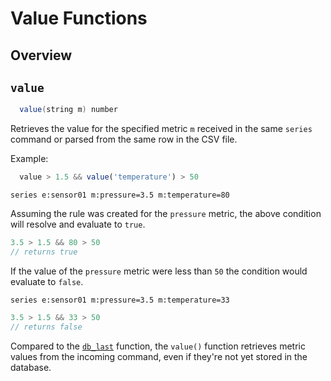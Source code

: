 # Value Functions

## Overview

## `value`

```java
  value(string m) number
```

Retrieves the value for the specified metric `m` received in the same `series` command or parsed from the same row in the CSV file.

Example:

```javascript
  value > 1.5 && value('temperature') > 50
```

```ls
series e:sensor01 m:pressure=3.5 m:temperature=80
```

Assuming the rule was created for the `pressure` metric, the above condition will resolve and evaluate to `true`.

```javascript
3.5 > 1.5 && 80 > 50
// returns true
```

If the value of the `pressure` metric were less than `50` the condition would evaluate to `false`.

```ls
series e:sensor01 m:pressure=3.5 m:temperature=33
```

```javascript
3.5 > 1.5 && 33 > 50
// returns false
```

Compared to the [`db_last`](functions-series.md) function, the `value()` function retrieves metric values from the incoming command, even if they're not yet stored in the database.
